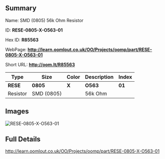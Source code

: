 

## Summary
 
Name:  SMD (0805) 56k Ohm Resistor 

ID: __RESE-0805-X-O563-01__

Hex ID: __R85563__

WebPage: __http://learn.oomlout.co.uk/OO/Projects/oomp/part/RESE-0805-X-O563-01__

Short URL: __http://oom.lt/R85563__


| Type   | Size   | Color   | Description   | Index   |    
| ----- | ------   | ------   | -----   | ----   |    
| __RESE__   					| __0805__   					| __X__    						| __O563__    					| __01__ |    
| Resistor		| SMD (0805)	| 		| 56k Ohm	| 	|

## Images
![RESE-0805-X-O563-01](http://oomlout.com/oomp-gen/parts/RESE-0805-X-O563-01/RESE-0805-X-O563-01_420.jpg)

## Full Details

 http://learn.oomlout.co.uk/OO/Projects/oomp/part/RESE-0805-X-O563-01

